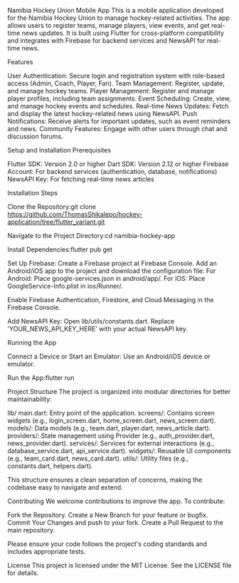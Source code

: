 Namibia Hockey Union Mobile App
This is a mobile application developed for the Namibia Hockey Union to manage hockey-related activities. The app allows users to register teams, manage players, view events, and get real-time news updates. It is built using Flutter for cross-platform compatibility and integrates with Firebase for backend services and NewsAPI for real-time news.

Features

User Authentication: Secure login and registration system with role-based access (Admin, Coach, Player, Fan).
Team Management: Register, update, and manage hockey teams.
Player Management: Register and manage player profiles, including team assignments.
Event Scheduling: Create, view, and manage hockey events and schedules.
Real-time News Updates: Fetch and display the latest hockey-related news using NewsAPI.
Push Notifications: Receive alerts for important updates, such as event reminders and news.
Community Features: Engage with other users through chat and discussion forums.


Setup and Installation
Prerequisites

Flutter SDK: Version 2.0 or higher
Dart SDK: Version 2.12 or higher
Firebase Account: For backend services (authentication, database, notifications)
NewsAPI Key: For fetching real-time news articles

Installation Steps

Clone the Repository:git clone https://github.com/ThomasShikalepo/hockey-application/tree/flutter_variant.git


Navigate to the Project Directory:cd namibia-hockey-app


Install Dependencies:flutter pub get


Set Up Firebase:
Create a Firebase project at Firebase Console.
Add an Android/iOS app to the project and download the configuration file:
For Android: Place google-services.json in android/app/.
For iOS: Place GoogleService-Info.plist in ios/Runner/.


Enable Firebase Authentication, Firestore, and Cloud Messaging in the Firebase Console.


Add NewsAPI Key:
Open lib/utils/constants.dart.
Replace 'YOUR_NEWS_API_KEY_HERE' with your actual NewsAPI key.




Running the App

Connect a Device or Start an Emulator:
Use an Android/iOS device or emulator.


Run the App:flutter run




Project Structure
The project is organized into modular directories for better maintainability:

lib/
main.dart: Entry point of the application.
screens/: Contains screen widgets (e.g., login_screen.dart, home_screen.dart, news_screen.dart).
models/: Data models (e.g., team.dart, player.dart, news_article.dart).
providers/: State management using Provider (e.g., auth_provider.dart, news_provider.dart).
services/: Services for external interactions (e.g., database_service.dart, api_service.dart).
widgets/: Reusable UI components (e.g., team_card.dart, news_card.dart).
utils/: Utility files (e.g., constants.dart, helpers.dart).



This structure ensures a clean separation of concerns, making the codebase easy to navigate and extend.

Contributing
We welcome contributions to improve the app. To contribute:

Fork the Repository.
Create a New Branch for your feature or bugfix.
Commit Your Changes and push to your fork.
Create a Pull Request to the main repository.

Please ensure your code follows the project's coding standards and includes appropriate tests.

License
This project is licensed under the MIT License. See the LICENSE file for details.
